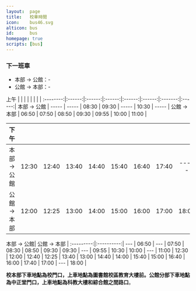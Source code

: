 ```yaml
---
layout:  page
title:   校車時間
icon:    bus46.svg
alticon: bus
id:      bus
homepage: true
scripts: [bus]
---
```


### 下一班車

- 本部 → 公館：<span id="ben" class="next">-</span>
- 公館 → 本部：<span id="gung" class="next">-</span>

<div class="bus-table small-hide" markdown="block">
上午       |        |        |        |       |         |         |        |
:--------:|:------:|:------:|:------:|:------:|:------:|:-------:|:------:|
本部 → 公館 | -----  | -----  | 08:30  | 09:30  | -----  | 10:30  | -----  |
公館 → 本部 | 06:50  | 07:50  | 08:50  | <span class="wednesday_only">09:30</span> | <span class="wednesday_only">09:55</span>  | 10:00  | 11:00  |

下午       |        |        |        |       |         |         |         |       |
:--------:|:------:|:------:|:------:|:-----:|:-------:|:-------:|:-------:|:-----:|
本部 → 公館 | <span class="wednesday_only">12:30</span> | 12:40  | 13:40  | 14:40  | 15:40  | 16:40  | 17:40  | -----  |
公館 → 本部 | 12:00  | 12:25  | 13:00  | 14:00  | 15:00  | 16:00  | 17:00  | 18:00  |

</div>

<div class="bus-table big-hide" markdown="block">
 本部 → 公館| 公館 → 本部 |
:---------:|:----------:|
	 ---   |    06:50   |
	 ---   |    07:50   |
    08:30  |    08:50   |
    09:30  |    <span class="wednesday_only">09:30</span>   |
     ---   |    <span class="wednesday_only">09:55</span>   |
    10:30  |    10:00   |
     ---   |    11:00   |
	<span class="wednesday_only">12:30</span>  |    12:00   |
	12:40  |    12:25   |
	13:40  |    13:00   |
	14:40  |    14:00   |
	15:40  |    15:00   |
	16:40  |    16:00   |
	17:40  |    17:00   |
	 ---   |    18:00   |

</div>

**校本部下車地點為校門口，上車地點為圖書館校區教育大樓前。公館分部下車地點為中正堂門口，上車地點為科教大樓和綜合館之間路口**。
